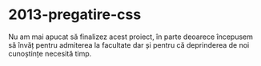 # 2013-pregatire-css
Nu am mai apucat să finalizez acest proiect, în parte deoarece începusem să învăț pentru admiterea la facultate dar și pentru că deprinderea de noi cunoștințe necesită timp.
